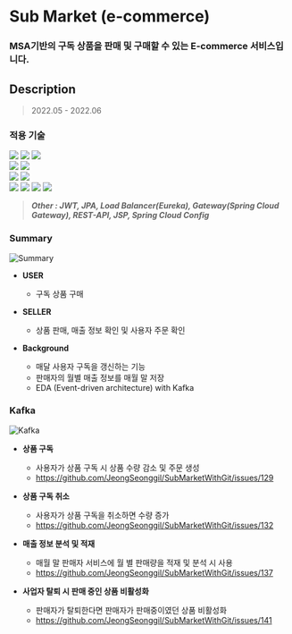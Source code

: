 #  Sub Market (e-commerce)

### MSA기반의 구독 상품을 판매 및 구매할 수 있는 E-commerce 서비스입니다.

## Description

> 2022.05 - 2022.06

### 적용 기술

<div>
<img src="https://img.shields.io/badge/Spring Boot-6DB33F?style=for-the-badge&logo=Spring Boot&logoColor=white" />
<img src="https://img.shields.io/badge/Flask-000000?style=for-the-badge&logo=Flask&logoColor=white" />
<img src="https://img.shields.io/badge/Spring Security-6DB33F?style=for-the-badge&logo=Spring Security&logoColor=white" /><br/>
<img src="https://img.shields.io/badge/MariaDB-003545?style=for-the-badge&logo=MariaDB&logoColor=white" />
<img src="https://img.shields.io/badge/MongoDB-47A248?style=for-the-badge&logo=MongoDB&logoColor=white" /><br/>
<img src="https://img.shields.io/badge/RabbitMQ-FF6600?style=for-the-badge&logo=RabbitMQ&logoColor=white" />
<img src="https://img.shields.io/badge/Apache Kafka-231F20?style=for-the-badge&logo=Apache Kafka&logoColor=white" /><br/>
<img src="https://img.shields.io/badge/Amazon EC2-FF9900?style=for-the-badge&logo=Amazon EC2&logoColor=white"/>
<img src="https://img.shields.io/badge/Amazon S3-569A31?style=for-the-badge&logo=Amazon S3&logoColor=white"/>
<img src="https://img.shields.io/badge/Microsoft Azure-0078D4?style=for-the-badge&logo=Microsoft Azure&logoColor=white"/>
<img src="https://img.shields.io/badge/GCP-4285F4?style=for-the-badge&logo=Google Cloud&logoColor=white"/><br/>
<div/>
   
> _**Other : JWT, JPA, Load Balancer(Eureka), Gateway(Spring Cloud Gateway), REST-API, JSP, Spring Cloud Config**_
### Summary

![Summary](https://user-images.githubusercontent.com/63443366/175762264-d15dfadd-e097-4dd9-8294-c86e65a15691.png)

* **USER**
    * 구독 상품 구매

* **SELLER**
    * 상품 판매, 매출 정보 확인 및 사용자 주문 확인

* **Background**
  * 매달 사용자 구독을 갱신하는 기능
  * 판매자의 월별 매출 정보를 매월 말 저장
  * EDA (Event-driven architecture) with Kafka

### Kafka

![Kafka](https://user-images.githubusercontent.com/63443366/175763046-816a1b35-9df7-4249-965b-fa7ce7f31ccc.png)

* **상품 구독**
  * 사용자가 상품 구독 시 상품 수량 감소 및 주문 생성
  * https://github.com/JeongSeonggil/SubMarketWithGit/issues/129

* **상품 구독 취소**
  * 사용자가 상품 구독을 취소하면 수량 증가
  * https://github.com/JeongSeonggil/SubMarketWithGit/issues/132

* **매출 정보 분석 및 적재**
  * 매월 말 판매자 서비스에 월 별 판매량을 적재 및 분석 시 사용
  * https://github.com/JeongSeonggil/SubMarketWithGit/issues/137

* **사업자 탈퇴 시 판매 중인 상품 비활성화**
  * 판매자가 탈퇴한다면 판매자가 판매중이였던 상품 비활성화
  * https://github.com/JeongSeonggil/SubMarketWithGit/issues/141

